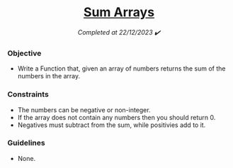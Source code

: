 <h1 align="center">
  <a href="https://www.codewars.com/kata/53dc54212259ed3d4f00071c/python">Sum Arrays</a>
</h1>

<p align="center">
  <i align="center">Completed at 22/12/2023 ✔️</i>
</p>

### Objective

- Write a Function that, given an array of numbers returns the sum of the numbers in the array.

### Constraints

- The numbers can be negative or non-integer.
- If the array does not contain any numbers then you should return 0.
- Negatives must subtract from the sum, while positivies add to it.

### Guidelines

- None.